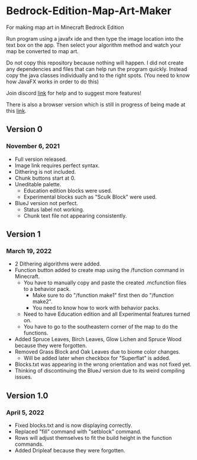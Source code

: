 [//]: <> (comment?)

# Bedrock-Edition-Map-Art-Maker
For making map art in Minecraft Bedrock Edition

Run program using a javafx ide and then type the image location into the text box on the app. Then select your algorithm method and watch your map be converted to map art.

Do not copy this repository because nothing will happen. I did not create any dependencies and files that can help run the program quickly. Instead copy the java classes individually and to the right spots. (You need to know how JavaFX works in order to do this)

Join discord [link](https://discord.gg/MuHPVWFRsk) for help and to suggest more features!

There is also a browser version which is still in progress of being made at this [link](https://jasdtubz.github.io/Bedrock-Edition-Map-Art-Maker/html/).

## Version 0
### November 6, 2021
- Full version released.
- Image link requires perfect syntax.
- Dithering is not included.
- Chunk buttons start at 0.
- Uneditable palette.
  - Education edition blocks were used.
  - Experimental blocks such as "Sculk Block" were used.
- BlueJ version not perfect.
  - Status label not working.
  - Chunk text file not appearing consistently.

## Version 1
### March 19, 2022
- 2 Dithering algorithms were added.
- Function button added to create map using the /function command in Minecraft.
  - You have to manually copy and paste the created .mcfunction files to a behavior pack.
    - Make sure to do "/function make1" first then do "/function make2".
    - You need to know how to work with behavior packs.
  - Need to have Education edition and all Experimental features turned on.
  - You have to go to the southeastern corner of the map to do the functions.
- Added Spruce Leaves, Birch Leaves, Glow Lichen and Spruce Wood because they were forgotten.
- Removed Grass Block and Oak Leaves due to biome color changes.
  - Will be added later when checkbox for "Superflat" is added.
- Blocks.txt was appearing in the wrong orientation and was not fixed yet.
- Thinking of discontinuing the BlueJ version due to its weird compiling issues.

## Version 1.0
### April 5, 2022
- Fixed blocks.txt and is now displaying correctly.
- Replaced "fill" command with "setblock" command.
- Rows will adjust themselves to fit the build height in the function commands.
- Added Dripleaf because they were forgotten.
